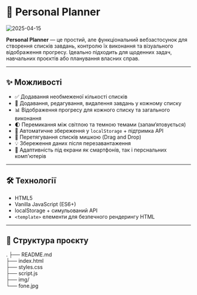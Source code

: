 # 📝 Personal Planner

![2025-04-15](https://github.com/user-attachments/assets/10ea8cb8-0dc8-4d3b-9109-3393219153db)

**Personal Planner** — це простий, але функціональний вебзастосунок для створення списків завдань, контролю їх виконання та візуального відображення прогресу. Ідеально підходить для щоденних задач, навчальних проєктів або планування власних справ.

---

## ✨ Можливості

- ✅ Додавання необмеженої кількості списків
- 🧠 Додавання, редагування, видалення завдань у кожному списку
- 📊 Відображення прогресу для кожного списку та загального виконання
- 🌓 Перемикання між світлою та темною темами (запам’ятовується)
- 💾 Автоматичне збереження у `localStorage` + підтримка API
- 🧲 Перетягування списків мишкою (Drag and Drop)
- 💡 Збереження даних після перезавантаження
- 📱 Адаптивність під екрани як смартфонів, так і перснальних комп'ютерів

---

## 🛠️ Технології

- HTML5
- Vanilla JavaScript (ES6+)
- localStorage + симульований API
- `<template>` елементи для безпечного рендерингу HTML

---

## 📁 Структура проєкту

. ├── README.md</br>
  ├── index.html</br>
  ├── styles.css</br> 
  ├── script.js</br> 
  ├── img/</br> 
       └── fone.jpg
